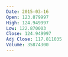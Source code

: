 ```yaml
---
Date: 2015-03-16
Open: 123.879997
High: 124.949997
Low: 122.870003
Close: 124.949997
Adj Close: 117.811035
Volume: 35874300
---
```

